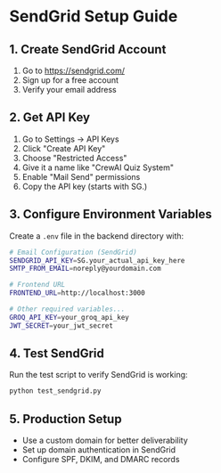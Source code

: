 # SendGrid Setup Guide

## 1. Create SendGrid Account

1. Go to https://sendgrid.com/
2. Sign up for a free account
3. Verify your email address

## 2. Get API Key

1. Go to Settings → API Keys
2. Click "Create API Key"
3. Choose "Restricted Access"
4. Give it a name like "CrewAI Quiz System"
5. Enable "Mail Send" permissions
6. Copy the API key (starts with SG.)

## 3. Configure Environment Variables

Create a `.env` file in the backend directory with:

```bash
# Email Configuration (SendGrid)
SENDGRID_API_KEY=SG.your_actual_api_key_here
SMTP_FROM_EMAIL=noreply@yourdomain.com

# Frontend URL
FRONTEND_URL=http://localhost:3000

# Other required variables...
GROQ_API_KEY=your_groq_api_key
JWT_SECRET=your_jwt_secret
```

## 4. Test SendGrid

Run the test script to verify SendGrid is working:

```bash
python test_sendgrid.py
```

## 5. Production Setup

- Use a custom domain for better deliverability
- Set up domain authentication in SendGrid
- Configure SPF, DKIM, and DMARC records
